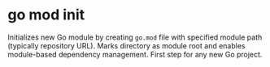 # go mod init

Initializes new Go module by creating `go.mod` file with specified module path (typically repository URL). Marks directory as module root and enables module-based dependency management. First step for any new Go project.